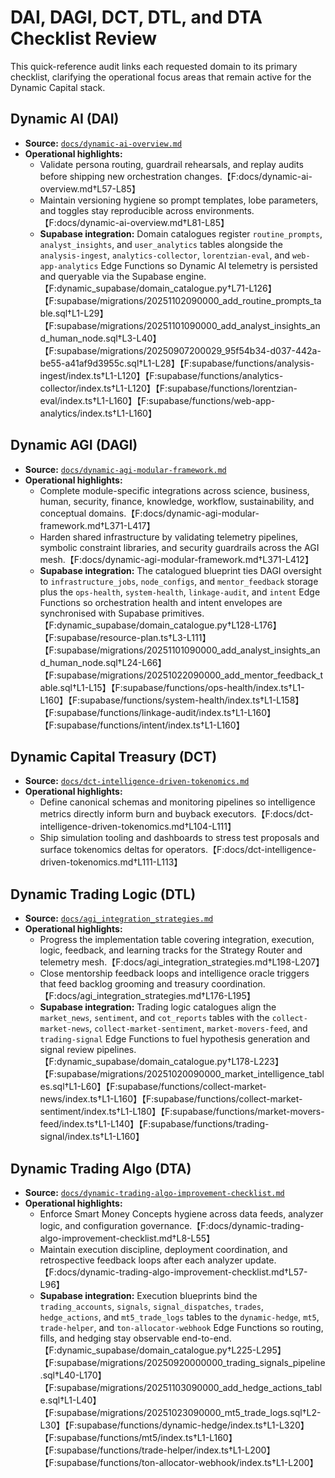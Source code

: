 # DAI, DAGI, DCT, DTL, and DTA Checklist Review

This quick-reference audit links each requested domain to its primary checklist,
clarifying the operational focus areas that remain active for the Dynamic
Capital stack.

## Dynamic AI (DAI)

- **Source:** [`docs/dynamic-ai-overview.md`](./dynamic-ai-overview.md)
- **Operational highlights:**
  - Validate persona routing, guardrail rehearsals, and replay audits before
    shipping new orchestration changes.【F:docs/dynamic-ai-overview.md†L57-L85】
  - Maintain versioning hygiene so prompt templates, lobe parameters, and
    toggles stay reproducible across
    environments.【F:docs/dynamic-ai-overview.md†L81-L85】
  - **Supabase integration:** Domain catalogues register `routine_prompts`,
    `analyst_insights`, and `user_analytics` tables alongside the
    `analysis-ingest`, `analytics-collector`, `lorentzian-eval`, and
    `web-app-analytics` Edge Functions so Dynamic AI telemetry is persisted and
    queryable via the Supabase
    engine.【F:dynamic_supabase/domain_catalogue.py†L71-L126】【F:supabase/migrations/20251102090000_add_routine_prompts_table.sql†L1-L29】【F:supabase/migrations/20251101090000_add_analyst_insights_and_human_node.sql†L3-L40】【F:supabase/migrations/20250907200029_95f54b34-d037-442a-be55-a41af9d3955c.sql†L1-L28】【F:supabase/functions/analysis-ingest/index.ts†L1-L120】【F:supabase/functions/analytics-collector/index.ts†L1-L120】【F:supabase/functions/lorentzian-eval/index.ts†L1-L160】【F:supabase/functions/web-app-analytics/index.ts†L1-L160】

## Dynamic AGI (DAGI)

- **Source:**
  [`docs/dynamic-agi-modular-framework.md`](./dynamic-agi-modular-framework.md)
- **Operational highlights:**
  - Complete module-specific integrations across science, business, human,
    security, finance, knowledge, workflow, sustainability, and conceptual
    domains.【F:docs/dynamic-agi-modular-framework.md†L371-L417】
  - Harden shared infrastructure by validating telemetry pipelines, symbolic
    constraint libraries, and security guardrails across the AGI
    mesh.【F:docs/dynamic-agi-modular-framework.md†L371-L412】
  - **Supabase integration:** The catalogued blueprint ties DAGI oversight to
    `infrastructure_jobs`, `node_configs`, and `mentor_feedback` storage plus
    the `ops-health`, `system-health`, `linkage-audit`, and `intent` Edge
    Functions so orchestration health and intent envelopes are synchronised with
    Supabase
    primitives.【F:dynamic_supabase/domain_catalogue.py†L128-L176】【F:supabase/resource-plan.ts†L3-L111】【F:supabase/migrations/20251101090000_add_analyst_insights_and_human_node.sql†L24-L66】【F:supabase/migrations/20251022090000_add_mentor_feedback_table.sql†L1-L15】【F:supabase/functions/ops-health/index.ts†L1-L160】【F:supabase/functions/system-health/index.ts†L1-L158】【F:supabase/functions/linkage-audit/index.ts†L1-L160】【F:supabase/functions/intent/index.ts†L1-L160】

## Dynamic Capital Treasury (DCT)

- **Source:**
  [`docs/dct-intelligence-driven-tokenomics.md`](./dct-intelligence-driven-tokenomics.md)
- **Operational highlights:**
  - Define canonical schemas and monitoring pipelines so intelligence metrics
    directly inform burn and buyback
    executors.【F:docs/dct-intelligence-driven-tokenomics.md†L104-L111】
  - Ship simulation tooling and dashboards to stress test proposals and surface
    tokenomics deltas for
    operators.【F:docs/dct-intelligence-driven-tokenomics.md†L111-L113】

## Dynamic Trading Logic (DTL)

- **Source:**
  [`docs/agi_integration_strategies.md`](./agi_integration_strategies.md)
- **Operational highlights:**
  - Progress the implementation table covering integration, execution, logic,
    feedback, and learning tracks for the Strategy Router and telemetry
    mesh.【F:docs/agi_integration_strategies.md†L198-L207】
  - Close mentorship feedback loops and intelligence oracle triggers that feed
    backlog grooming and treasury
    coordination.【F:docs/agi_integration_strategies.md†L176-L195】
  - **Supabase integration:** Trading logic catalogues align the `market_news`,
    `sentiment`, and `cot_reports` tables with the `collect-market-news`,
    `collect-market-sentiment`, `market-movers-feed`, and `trading-signal` Edge
    Functions to fuel hypothesis generation and signal review
    pipelines.【F:dynamic_supabase/domain_catalogue.py†L178-L223】【F:supabase/migrations/20251020090000_market_intelligence_tables.sql†L1-L60】【F:supabase/functions/collect-market-news/index.ts†L1-L160】【F:supabase/functions/collect-market-sentiment/index.ts†L1-L180】【F:supabase/functions/market-movers-feed/index.ts†L1-L140】【F:supabase/functions/trading-signal/index.ts†L1-L160】

## Dynamic Trading Algo (DTA)

- **Source:**
  [`docs/dynamic-trading-algo-improvement-checklist.md`](./dynamic-trading-algo-improvement-checklist.md)
- **Operational highlights:**
  - Enforce Smart Money Concepts hygiene across data feeds, analyzer logic, and
    configuration
    governance.【F:docs/dynamic-trading-algo-improvement-checklist.md†L8-L55】
  - Maintain execution discipline, deployment coordination, and retrospective
    feedback loops after each analyzer
    update.【F:docs/dynamic-trading-algo-improvement-checklist.md†L57-L96】
  - **Supabase integration:** Execution blueprints bind the `trading_accounts`,
    `signals`, `signal_dispatches`, `trades`, `hedge_actions`, and
    `mt5_trade_logs` tables to the `dynamic-hedge`, `mt5`, `trade-helper`, and
    `ton-allocator-webhook` Edge Functions so routing, fills, and hedging stay
    observable
    end-to-end.【F:dynamic_supabase/domain_catalogue.py†L225-L295】【F:supabase/migrations/20250920000000_trading_signals_pipeline.sql†L40-L170】【F:supabase/migrations/20251103090000_add_hedge_actions_table.sql†L1-L40】【F:supabase/migrations/20251023090000_mt5_trade_logs.sql†L2-L30】【F:supabase/functions/dynamic-hedge/index.ts†L1-L320】【F:supabase/functions/mt5/index.ts†L1-L160】【F:supabase/functions/trade-helper/index.ts†L1-L200】【F:supabase/functions/ton-allocator-webhook/index.ts†L1-L200】
